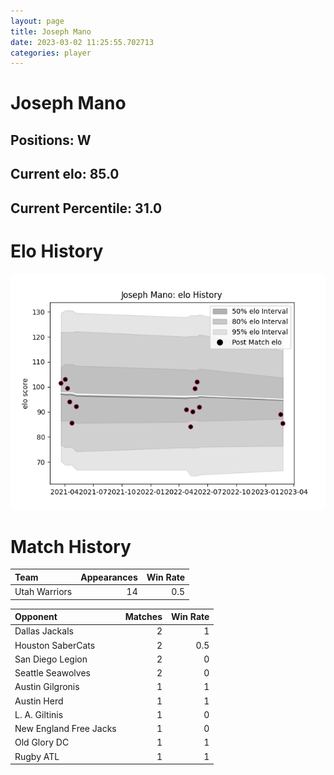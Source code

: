```yaml
---  
layout: page  
title: Joseph Mano  
date: 2023-03-02 11:25:55.702713  
categories: player  
---
```

# Joseph Mano

## Positions: W

## Current elo: 85.0

## Current Percentile: 31.0

# Elo History


![elo history](history_JosephMano.png)
# Match History


| Team          |   Appearances |   Win Rate |
|:--------------|--------------:|-----------:|
| Utah Warriors |            14 |        0.5 |

| Opponent               |   Matches |   Win Rate |
|:-----------------------|----------:|-----------:|
| Dallas Jackals         |         2 |        1   |
| Houston SaberCats      |         2 |        0.5 |
| San Diego Legion       |         2 |        0   |
| Seattle Seawolves      |         2 |        0   |
| Austin Gilgronis       |         1 |        1   |
| Austin Herd            |         1 |        1   |
| L. A. Giltinis         |         1 |        0   |
| New England Free Jacks |         1 |        0   |
| Old Glory DC           |         1 |        1   |
| Rugby ATL              |         1 |        1   |